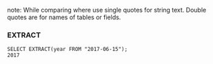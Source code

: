 note: While comparing where use single quotes for string text. Double quotes are for names of tables or fields.

### EXTRACT 
```
SELECT EXTRACT(year FROM "2017-06-15");
2017
```

